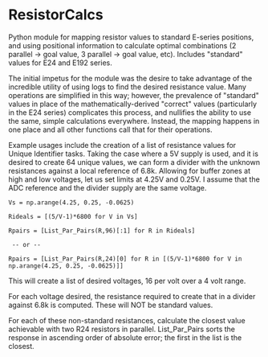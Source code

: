 # ResistorCalcs
Python module for mapping resistor values to standard E-series positions, and using positional information to calculate optimal combinations (2 parallel -> goal value, 3 parallel -> goal value, etc).  Includes "standard" values for E24 and E192 series.

The initial impetus for the module was the desire to take advantage of the incredible utility of using logs to find the desired resistance value. Many operations are simplified in this way; however, the prevalence of "standard" values in place of the mathematically-derived "correct" values (particularly in the E24 series) complicates this process, and nullifies the ability to use the same, simple calculations everywhere.  Instead, the mapping happens in one place and all other functions call that for their operations.

Example usages include the creation of a list of resistance values for Unique Identifier tasks. Taking the case where a 5V supply is used, and it is desired to create 64 unique values, we can form a divider with the unknown resistances against a local reference of 6.8k. Allowing for buffer zones at high and low voltages, let us set limits at 4.25V and 0.25V. I assume that the ADC reference and the divider supply are the same voltage.

```
Vs = np.arange(4.25, 0.25, -0.0625)

Rideals = [(5/V-1)*6800 for V in Vs]

Rpairs = [List_Par_Pairs(R,96)[:1] for R in Rideals]

 -- or --
 
Rpairs = [List_Par_Pairs(R,24)[0] for R in [(5/V-1)*6800 for V in np.arange(4.25, 0.25, -0.0625)]]
```
This will create a list of desired voltages, 16 per volt over a 4 volt range. 

For each voltage desired, the resistance required to create that in a divider against 6.8k is computed.  These will NOT be standard values.

For each of these non-standard resistances, calculate the closest value achievable with two R24 resistors in parallel. List_Par_Pairs sorts the response in ascending order of absolute error; the first in the list is the closest.
